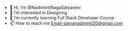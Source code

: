 - 👋 Hi, I’m @NadimintiNagaSatyaveni
- 👀 I’m interested in Designing
- 🌱 I’m currently learning Full Stack Developer Course
- 📫 How to reach me Email-satyanadiminti20@gmail.com

<!---
NadimintiNagaSatyaveni is a ✨ special ✨ repository because its `README.md` (this file) appears on your GitHub profile.
You can click the Preview link to take a look at your changes.
--->
